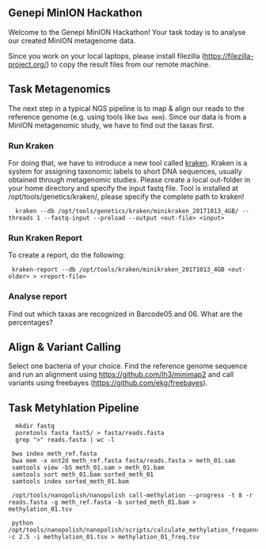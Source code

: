 ## Genepi MinION Hackathon
Welcome to the Genepi MinION Hackathon! Your task today is to analyse our created MinION metagenome data. 

Since you work on your local laptops, please install filezilla (https://filezilla-project.org/) to copy the result files from our remote machine. 

## Task Metagenomics
The next step in a typical NGS pipeline is to map & align our reads to the reference genome (e.g. using tools like `bwa mem`). Since our data is from a MinION metagenomic study, we have to find out the taxas first. 

### Run Kraken
For doing that, we have to introduce a new tool called [kraken](https://ccb.jhu.edu/software/kraken). Kraken is a system for assigning taxonomic labels to short DNA sequences, usually obtained through metagenomic studies. Please create a local out-folder in your home directory and specify the input fastq file. Tool is installed at /opt/tools/genetics/kraken/, please specify the complete path to kraken!

      kraken --db /opt/tools/genetics/kraken/minikraken_20171013_4GB/ --threads 1 --fastq-input --preload --output <out-file> <input>
      
### Run Kraken Report
To create a report, do the following:

     kraken-report --db /opt/tools/kraken/minikraken_20171013_4GB <out-older> > <report-file>

### Analyse report
Find out which taxas are recognized in Barcode05 and 06.  What are the percentages? 
     
## Align & Variant Calling
Select one bacteria of your choice. Find the reference genome sequence and run an alignment using https://github.com/lh3/minimap2 and call variants using freebayes (https://github.com/ekg/freebayes). 

## Task Metyhlation Pipeline

      mkdir fastq
      poretools fasta fast5/ > fasta/reads.fasta
      grep ">" reads.fasta | wc -l

     bwa index meth_ref.fasta
     bwa mem -x ont2d meth_ref.fasta fasta/reads.fasta > meth_01.sam
     samtools view -bS meth_01.sam > meth_01.bam
     samtools sort meth_01.bam sorted_meth_01
     samtools index sorted_meth_01.bam

     /opt/tools/nanopolish/nanopolish call-methylation --progress -t 8 -r reads.fasta -g meth_ref.fasta -b sorted_meth_01.bam > methylation_01.tsv
 
     python /opt/tools/nanopolish/nanopolish/scripts/calculate_methylation_frequency.py -c 2.5 -i methylation_01.tsv > methylation_01_freq.tsv

